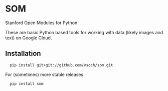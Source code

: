 # SOM

Stanford Open Modules for Python

These are basic Python based tools for working with data (likely images and text) on Google Cloud. 

## Installation

      pip install git+git://github.com/vsoch/som.git


For (sometimes) more stable releases:


      pip install som
